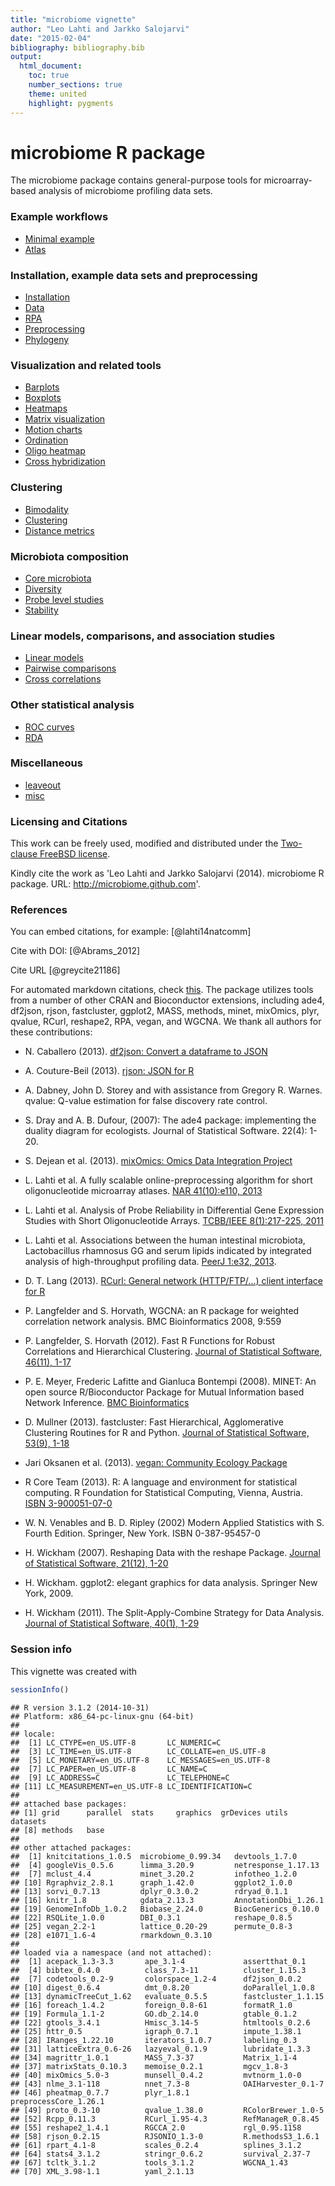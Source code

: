 ```yaml
---
title: "microbiome vignette"
author: "Leo Lahti and Jarkko Salojarvi"
date: "2015-02-04"
bibliography: bibliography.bib
output:
  html_document:
    toc: true
    number_sections: true
    theme: united
    highlight: pygments
---
```

<!--
  %\VignetteEngine{knitr::rmarkdown}
  %\VignetteIndexEntry{microbiome tutorial}
  %\usepackage[utf8]{inputenc}
-->


microbiome R package
===========

The microbiome package contains general-purpose tools for
microarray-based analysis of microbiome profiling data sets. 

### Example workflows
* [Minimal example](Template.Rmd)
* [Atlas](Atlas.Rmd)

### Installation, example data sets and preprocessing
* [Installation](Installation.Rmd)
* [Data](Data.Rmd)
* [RPA](RPA.Rmd)
* [Preprocessing](Preprocessing.Rmd)
* [Phylogeny](Phylogeny.Rmd)

### Visualization and related tools

* [Barplots](Barplots.Rmd)
* [Boxplots](Boxplots.Rmd)
* [Heatmaps](Heatmap.Rmd)
* [Matrix visualization](Matrix-visualization.Rmd)
* [Motion charts](Motionchart.Rmd)
* [Ordination](Projections.Rmd)
* [Oligo heatmap](Oligoheatmap.Rmd)
* [Cross hybridization](Crosshyb.Rmd)

### Clustering 
* [Bimodality](Bimodality.Rmd)
* [Clustering](Clustering.Rmd)
* [Distance metrics](Metrics.Rmd)

### Microbiota composition
* [Core microbiota](Core.Rmd)
* [Diversity](Diversity.Rmd)
* [Probe level studies](Probelevel.Rmd)
* [Stability](Stability.Rmd)

### Linear models, comparisons, and association studies
* [Linear models](limma.Rmd)
* [Pairwise comparisons](Comparisons.Rmd)
* [Cross correlations](Crosscorrelation.Rmd)

### Other statistical analysis
* [ROC curves](ROC.Rmd)
* [RDA](RDA.Rmd)

### Miscellaneous
* [leaveout](leaveout.Rmd)
* [misc](misc.Rmd)



### Licensing and Citations

This work can be freely used, modified and distributed under the 
[Two-clause FreeBSD license](http://en.wikipedia.org/wiki/BSD\_licenses).

Kindly cite the work as 'Leo Lahti and Jarkko Salojarvi
(2014). microbiome R package. URL: http://microbiome.github.com'.


### References



You can embed citations, for example: [@lahti14natcomm]

Cite with DOI: [@Abrams_2012]

Cite URL [@greycite21186]


For automated markdown citations, check [this](http://rmarkdown.rstudio.com/authoring_bibliographies_and_citations.html). The package utilizes tools from a number of other CRAN and
Bioconductor extensions, including ade4, df2json, rjson, fastcluster,
ggplot2, MASS, methods, minet, mixOmics, plyr, qvalue, RCurl,
reshape2, RPA, vegan, and WGCNA. We thank all authors for these
contributions:

 * N. Caballero (2013). [df2json: Convert a dataframe to JSON](http://CRAN.R-project.org/package=df2json) 

 * A. Couture-Beil (2013). [rjson: JSON for R](http://CRAN.R-project.org/package=rjson) 

 * A. Dabney, John D. Storey and with assistance from Gregory R. Warnes. qvalue: Q-value estimation for false discovery rate control. 

 * S. Dray and A. B. Dufour, (2007): The ade4 package: implementing the duality diagram for ecologists. Journal of Statistical Software. 22(4): 1-20.

 * S. Dejean et al. (2013). [mixOmics: Omics Data Integration Project](http://CRAN.R-project.org/package=mixOmics) 

 * L. Lahti et al. A fully scalable online-preprocessing algorithm for short oligonucleotide microarray atlases. [NAR 41(10):e110, 2013](http://nar.oxfordjournals.org/content/41/10/e110) 

 * L. Lahti et al. Analysis of Probe Reliability in Differential Gene Expression Studies with Short Oligonucleotide Arrays. [TCBB/IEEE 8(1):217-225, 2011](http://www.computer.org/portal/web/csdl/doi/10.1109/TCBB.2009.38)

 * L. Lahti et al. Associations between the human intestinal microbiota, Lactobacillus rhamnosus GG and serum lipids indicated by integrated analysis of high-throughput profiling data. [PeerJ 1:e32, 2013](http://dx.doi.org/10.7717/peerj.32).

 * D. T. Lang (2013). [RCurl: General network (HTTP/FTP/...) client interface for R](http://CRAN.R-project.org/package=RCurl) 

 * P. Langfelder and S. Horvath, WGCNA: an R package for weighted correlation network analysis. BMC Bioinformatics 2008, 9:559 

 * P. Langfelder, S. Horvath (2012). Fast R Functions for Robust Correlations and Hierarchical Clustering. [Journal of Statistical Software, 46(11), 1-17](http://www.jstatsoft.org/v46/i11/)

 * P. E. Meyer, Frederic Lafitte and Gianluca Bontempi (2008). MINET: An open source R/Bioconductor Package for Mutual Information based Network Inference. [BMC Bioinformatics](http://www.biomedcentral.com/1471-2105/9/461)

 * D. Mullner (2013). fastcluster: Fast Hierarchical, Agglomerative Clustering Routines for R and Python. [Journal of Statistical Software, 53(9), 1-18](http://www.jstatsoft.org/v53/i09/)

 * Jari Oksanen et al. (2013). [vegan: Community Ecology Package](http://CRAN.R-project.org/package=vegan) 

 * R Core Team (2013). R: A language and environment for statistical computing. R Foundation for Statistical Computing, Vienna, Austria. [ISBN 3-900051-07-0](http://www.R-project.org/)

 * W. N. Venables and B. D. Ripley (2002) Modern Applied Statistics with S. Fourth Edition. Springer, New York. ISBN 0-387-95457-0

 * H. Wickham (2007). Reshaping Data with the reshape Package. [Journal of Statistical Software, 21(12), 1-20](http://www.jstatsoft.org/v21/i12/)

 * H. Wickham. ggplot2: elegant graphics for data analysis. Springer New York, 2009. 

 * H. Wickham (2011). The Split-Apply-Combine Strategy for Data Analysis. [Journal of Statistical Software, 40(1), 1-29](http://www.jstatsoft.org/v40/i01/)


### Session info

This vignette was created with


```r
sessionInfo()
```

```
## R version 3.1.2 (2014-10-31)
## Platform: x86_64-pc-linux-gnu (64-bit)
## 
## locale:
##  [1] LC_CTYPE=en_US.UTF-8       LC_NUMERIC=C              
##  [3] LC_TIME=en_US.UTF-8        LC_COLLATE=en_US.UTF-8    
##  [5] LC_MONETARY=en_US.UTF-8    LC_MESSAGES=en_US.UTF-8   
##  [7] LC_PAPER=en_US.UTF-8       LC_NAME=C                 
##  [9] LC_ADDRESS=C               LC_TELEPHONE=C            
## [11] LC_MEASUREMENT=en_US.UTF-8 LC_IDENTIFICATION=C       
## 
## attached base packages:
## [1] grid      parallel  stats     graphics  grDevices utils     datasets 
## [8] methods   base     
## 
## other attached packages:
##  [1] knitcitations_1.0.5  microbiome_0.99.34   devtools_1.7.0      
##  [4] googleVis_0.5.6      limma_3.20.9         netresponse_1.17.13 
##  [7] mclust_4.4           minet_3.20.2         infotheo_1.2.0      
## [10] Rgraphviz_2.8.1      graph_1.42.0         ggplot2_1.0.0       
## [13] sorvi_0.7.13         dplyr_0.3.0.2        rdryad_0.1.1        
## [16] knitr_1.8            gdata_2.13.3         AnnotationDbi_1.26.1
## [19] GenomeInfoDb_1.0.2   Biobase_2.24.0       BiocGenerics_0.10.0 
## [22] RSQLite_1.0.0        DBI_0.3.1            reshape_0.8.5       
## [25] vegan_2.2-1          lattice_0.20-29      permute_0.8-3       
## [28] e1071_1.6-4          rmarkdown_0.3.10    
## 
## loaded via a namespace (and not attached):
##  [1] acepack_1.3-3.3       ape_3.1-4             assertthat_0.1       
##  [4] bibtex_0.4.0          class_7.3-11          cluster_1.15.3       
##  [7] codetools_0.2-9       colorspace_1.2-4      df2json_0.0.2        
## [10] digest_0.6.4          dmt_0.8.20            doParallel_1.0.8     
## [13] dynamicTreeCut_1.62   evaluate_0.5.5        fastcluster_1.1.15   
## [16] foreach_1.4.2         foreign_0.8-61        formatR_1.0          
## [19] Formula_1.1-2         GO.db_2.14.0          gtable_0.1.2         
## [22] gtools_3.4.1          Hmisc_3.14-5          htmltools_0.2.6      
## [25] httr_0.5              igraph_0.7.1          impute_1.38.1        
## [28] IRanges_1.22.10       iterators_1.0.7       labeling_0.3         
## [31] latticeExtra_0.6-26   lazyeval_0.1.9        lubridate_1.3.3      
## [34] magrittr_1.0.1        MASS_7.3-37           Matrix_1.1-4         
## [37] matrixStats_0.10.3    memoise_0.2.1         mgcv_1.8-3           
## [40] mixOmics_5.0-3        munsell_0.4.2         mvtnorm_1.0-0        
## [43] nlme_3.1-118          nnet_7.3-8            OAIHarvester_0.1-7   
## [46] pheatmap_0.7.7        plyr_1.8.1            preprocessCore_1.26.1
## [49] proto_0.3-10          qvalue_1.38.0         RColorBrewer_1.0-5   
## [52] Rcpp_0.11.3           RCurl_1.95-4.3        RefManageR_0.8.45    
## [55] reshape2_1.4.1        RGCCA_2.0             rgl_0.95.1158        
## [58] rjson_0.2.15          RJSONIO_1.3-0         R.methodsS3_1.6.1    
## [61] rpart_4.1-8           scales_0.2.4          splines_3.1.2        
## [64] stats4_3.1.2          stringr_0.6.2         survival_2.37-7      
## [67] tcltk_3.1.2           tools_3.1.2           WGCNA_1.43           
## [70] XML_3.98-1.1          yaml_2.1.13
```




